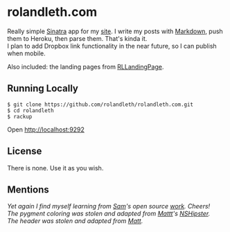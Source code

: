 # rolandleth.com

Really simple [Sinatra](http://www.sinatrarb.com/) app for my [site](http://rolandleth.com). I write my posts with [Markdown](http://daringfireball.net/projects/markdown/), push them to Heroku, then parse them. That's kinda it.  
I plan to add Dropbox link functionality in the near future, so I can publish when mobile.

Also included: the landing pages from [RLLandingPage](http://github.com/rolandleth/RLLandingPage).

## Running Locally

    $ git clone https://github.com/rolandleth/rolandleth.com.git
    $ cd rolandleth
    $ rackup

Open [http://localhost:9292](http://localhost:9292)

## License
There is none. Use it as you wish.

## Mentions
*Yet again I find myself learning from [Sam](http://soff.es)'s open source [work](http://github.com/soffes/soff.es). Cheers!*  
*The pygment coloring was stolen and adapted from [Mattt](http://mattt.me)'s [NSHipster](https://github.com/NSHipster/nshipster.com).*  
*The header was stolen and adapted from [Matt](http://mattgemmell.com).*